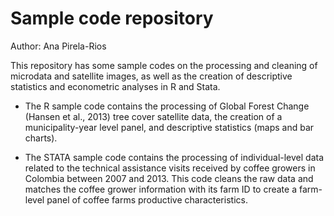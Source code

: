 # Sample code repository
Author: Ana Pirela-Rios

This repository has some sample codes on the processing and cleaning of microdata and satellite images, as well as the creation of descriptive statistics and econometric analyses in R and Stata.

* The R sample code contains the processing of Global Forest Change (Hansen et al., 2013) tree cover satellite data, the creation of a municipality-year level panel, and descriptive statistics (maps and bar charts). 

* The STATA sample code contains the processing of individual-level data related to the technical assistance visits received by coffee growers in Colombia between 2007 and 2013. This code cleans the raw data and matches the coffee grower information with its farm ID to create a farm-level panel of coffee farms productive characteristics.
